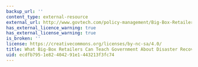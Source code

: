 ```yaml
---
backup_url: ''
content_type: external-resource
external_url: http://www.govtech.com/policy-management/Big-Box-Retailers-Teach-Disaster-Recovery.html
has_external_licence_warning: true
has_external_license_warning: true
is_broken: ''
license: https://creativecommons.org/licenses/by-nc-sa/4.0/
title: What Big-Box Retailers Can Teach Government About Disaster Recovery
uid: ecdfb795-1e82-4042-91e1-443213f3fc74
---
```

